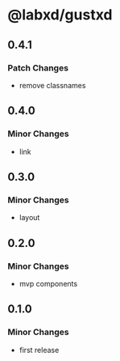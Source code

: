# @labxd/gustxd

## 0.4.1

### Patch Changes

- remove classnames

## 0.4.0

### Minor Changes

- link

## 0.3.0

### Minor Changes

- layout

## 0.2.0

### Minor Changes

- mvp components

## 0.1.0

### Minor Changes

- first release
